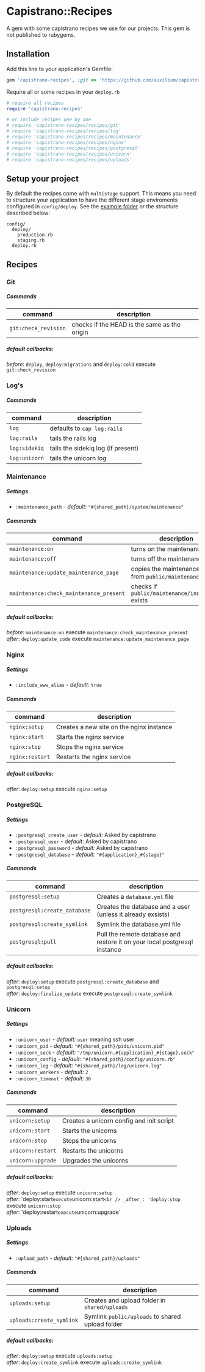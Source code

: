 # Capistrano::Recipes

A gem with some capistrano recipes we use for our projects. This gem is not published to rubygems.

## Installation

Add this line to your application's Gemfile:

```ruby
gem 'capistrano-recipes', :git => 'https://github.com/auxilium/capistrano-recipes.git'
```

Require all or some recipes in your `deploy.rb`

```ruby
# require all recipes
require 'capistrano-recipes'

# or include recipes one by one
# require 'capistrano-recipes/recipes/git'
# require 'capistrano-recipes/recipes/log'
# require 'capistrano-recipes/recipes/maintenance'
# require 'capistrano-recipes/recipes/nginx'
# require 'capistrano-recipes/recipes/postgresql'
# require 'capistrano-recipes/recipes/unicorn'
# require 'capistrano-recipes/recipes/uploads'
```

## Setup your project

By default the recipes come with `multistage` support. This means you need to structure your application to have the different stage enviroments configured in `config/deploy`. See the [example folder](example/) or the structure described below:

```
config/
  deploy/
    production.rb
    staging.rb
  deploy.rb
```

## Recipes

### Git

##### Commands

| command              | description                                  |
| -------------------- | -------------------------------------------- |
| `git:check_revision` | checks if the HEAD is the same as the origin |

##### default callbacks:

_before_: `deploy`, `deploy:migrations` and `deploy:cold` execute `git:check_revision`

### Log's

##### Commands

| command       | description                        |
| ------------- | ---------------------------------- |
| `log`         | defaults to `cap log:rails`        |
| `log:rails`   | tails the rails log                |
| `log:sidekiq` | tails the sidekiq log (if present) |
| `log:unicorn` | tails the unicorn log              |

### Maintenance

##### Settings

- `:maintenance_path` - _default:_ `"#{shared_path}/system/maintenance"`

##### Commands

| command                                 | description                                           |
| --------------------------------------- | ----------------------------------------------------- |
| `maintenance:on`                        | turns on the maintenance page                         |
| `maintenance:off`                       | turns off the maintenance page                        |
| `maintenance:update_maintenance_page`   | copies the maintenance page from `public/maintenance` |
| `maintenance:check_maintenance_present` | checks if `public/maintenance/index.html` exists      |

##### default callbacks:

_before_: `maintenance:on` execute `maintenance:check_maintenance_present`<br />
_after_: `deploy:update_code` execute `maintenance:update_maintenance_page`

### Nginx

##### Settings

- `:include_www_alias` - _default:_ `true`

##### Commands

| command         | description                              |
| --------------- | ---------------------------------------- |
| `nginx:setup`   | Creates a new site on the nginx instance |
| `nginx:start`   | Starts the nginx service                 |
| `nginx:stop`    | Stops the nginx service                  |
| `nginx:restart` | Restarts the nginx service               |

##### default callbacks:

_after_: `deploy:setup` execute `nginx:setup`

### PostgreSQL

##### Settings

- `:postgresql_create_user` - _default:_ Asked by capistrano
- `:postgresql_user` - _default:_ Asked by capistrano
- `:postgresql_password` - _default:_ Asked by capistrano
- `:postgresql_database` - _default:_ `"#{application}_#{stage}"`

##### Commands

| command                      | description                                                               |
| ---------------------------- | ------------------------------------------------------------------------- |
| `postgresql:setup`           | Creates a `database.yml` file                                             |
| `postgresql:create_database` | Creates the database and a user (unless it already exsists)               |
| `postgresql:create_symlink`  | Symlink the database.yml file                                             |
| `postgresql:pull`            | Pull the remote database and restore it on your local postgresql instance |

##### default callbacks:

_after_: `deploy:setup` execute `postgresql:create_database` and `postgresql:setup`<br />
_after_: `deploy:finalize_update` execute `postgresql:create_symlink`

### Unicorn

##### Settings

- `:unicorn_user` - _default:_ `user` meaning ssh user
- `:unicorn_pid` - _default:_ `"#{shared_path}/pids/unicorn.pid"`
- `:unicorn_sock` - _default:_ `"/tmp/unicorn.#{application}_#{stage}.sock"`
- `:unicorn_config` - _default:_ `"#{shared_path}/config/unicorn.rb"`
- `:unicorn_log` - _default:_ `"#{shared_path}/log/unicorn.log"`
- `:unicorn_workers` - _default:_ `2`
- `:unicorn_timeout` - _default:_ `30`

##### Commands

| command           | description                              |
| ----------------- | ---------------------------------------- |
| `unicorn:setup`   | Creates a unicorn config and init script |
| `unicorn:start`   | Starts the unicorns                      |
| `unicorn:stop`    | Stops the unicorns                       |
| `unicorn:restart` | Restarts the unicorns                    |
| `unicorn:upgrade` | Upgrades the unicorns                    |

##### default callbacks:

_after_: `deploy:setup` execute `unicorn:setup`<br />
_after_: 'deploy:start` execute `unicorn:start`<br />
_after_: 'deploy:stop` execute `unicorn:stop`<br />
_after_: 'deploy:restart` execute `unicorn:upgrade`

### Uploads

##### Settings

- `:upload_path` - _default:_ `"#{shared_path}/uploads"`

##### Commands

| command                  | description                                      |
| ------------------------ | ------------------------------------------------ |
| `uploads:setup`          | Creates and upload folder in `shared/uploads`    |
| `uploads:create_symlink` | Symlink `public/uploads` to shared upload folder |

##### default callbacks:

_after_: `deploy:setup` execute `uploads:setup`<br />
_after_: `deploy:create_symlink` execute `uploads:create_symlink`
